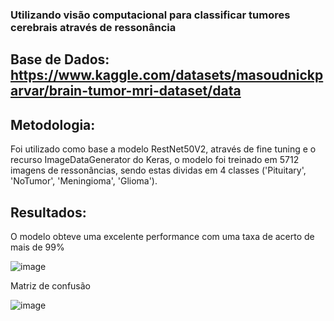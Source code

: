 ### Utilizando visão computacional para classificar tumores cerebrais através de ressonância

## Base de Dados: https://www.kaggle.com/datasets/masoudnickparvar/brain-tumor-mri-dataset/data

## Metodologia:
Foi utilizado como base a modelo RestNet50V2, através de fine tuning e o recurso ImageDataGenerator do Keras, o modelo foi treinado em 5712 imagens de ressonâncias, sendo estas dividas em 4 classes ('Pituitary', 'NoTumor', 'Meningioma', 'Glioma').

## Resultados:
O modelo obteve uma excelente performance com uma taxa de acerto de mais de 99%

![image](https://github.com/EvandroSanches/BrainTumor_CNN/assets/102191806/86f09d96-d5d9-40e6-bbab-60efb2044f99)

Matriz de confusão

![image](https://github.com/EvandroSanches/BrainTumor_CNN/assets/102191806/43dbaf41-272b-47a8-a85f-a60c6ceb32c1)
